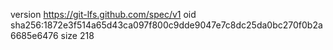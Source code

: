 version https://git-lfs.github.com/spec/v1
oid sha256:1872e3f514a65d43ca097f800c9dde9047e7c8dc25da0bc270f0b2a6685e6476
size 218
